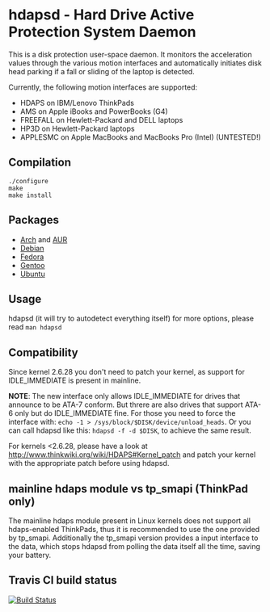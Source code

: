hdapsd - Hard Drive Active Protection System Daemon
===================================================

This is a disk protection user-space daemon. It monitors the acceleration
values through the various motion interfaces and automatically initiates
disk head parking if a fall or sliding of the laptop is detected.

Currently, the following motion interfaces are supported:
 * HDAPS on IBM/Lenovo ThinkPads
 * AMS on Apple iBooks and PowerBooks (G4)
 * FREEFALL on Hewlett-Packard and DELL laptops
 * HP3D on Hewlett-Packard laptops
 * APPLESMC on Apple MacBooks and MacBooks Pro (Intel) (UNTESTED!)

Compilation
-----------

    ./configure
    make
    make install

Packages
--------
 * [Arch](https://www.archlinux.org/packages/hdapsd) and [AUR](https://aur.archlinux.org/packages/hdapsd-git/)
 * [Debian](http://packages.debian.org/hdapsd)
 * [Fedora](https://apps.fedoraproject.org/packages/hdapsd)
 * [Gentoo](https://packages.gentoo.org/package/app-laptop/hdapsd)
 * [Ubuntu](http://packages.ubuntu.com/hdapsd)

Usage
-----
hdapsd (it will try to autodetect everything itself)
for more options, please read `man hdapsd`

Compatibility
-------------
Since kernel 2.6.28 you don't need to patch your kernel, as support for
IDLE_IMMEDIATE is present in mainline.

**NOTE**: The new interface only allows IDLE_IMMEDIATE for drives that
announce to be ATA-7 conform. But threre are also drives that support ATA-6
only but do IDLE_IMMEDIATE fine. For those you need to force the interface
with: `echo -1 > /sys/block/$DISK/device/unload_heads`.
Or you can call hdapsd like this: `hdapsd -f -d $DISK`, to achieve the same
result.

For kernels <2.6.28, please have a look at
http://www.thinkwiki.org/wiki/HDAPS#Kernel_patch
and patch your kernel with the appropriate patch before using hdapsd.

mainline hdaps module vs tp_smapi (ThinkPad only)
-------------------------------------------------
The mainline hdaps module present in Linux kernels does not support all
hdaps-enabled ThinkPads, thus it is recommended to use the one provided
by tp_smapi.
Additionally the tp_smapi version provides a input interface to the data,
which stops hdapsd from polling the data itself all the time, saving your
battery.

Travis CI build status
----------------------
[![Build Status](https://travis-ci.org/evgeni/hdapsd.png?branch=master)](https://travis-ci.org/evgeni/hdapsd)
